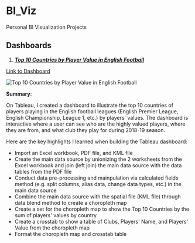 # BI_Viz
Personal BI Visualization Projects 


## Dashboards

1) [***Top 10 Countries by Player Value in English Football***](https://github.com/slopers-pinches/BI_Viz/tree/main/Top%2010%20Countries%20by%20Player%20Value%20in%20English%20Football%20Project)

[Link to Dashboard](https://public.tableau.com/views/Top10CountriesbyPlayerValueinEnglishFootballDashboard/Top10CountriesbyPlayerValueDashboard?:language=en-US&:display_count=n&:origin=viz_share_link)

![Top 10 Countries by Player Value in English Football](https://user-images.githubusercontent.com/71954989/176973841-62f19c60-21b3-4d6b-8942-f94ebb1e64d0.gif)


**Summary**:

On Tableau, I created a dashboard to illustrate the top 10 countries of players playing in the English football leagues (English Premier League, English Championship, League 1, etc.) by players' values. The dashboard is interactive where a user can see who are the highly valued players, where they are from, and what club they play for during 2018-19 season.

Here are the key highlights I learned when building the Tableau dashboard:
  * Import an Excel workbook, PDF file, and KML file
  * Create the main data source by unionizing the 2 worksheets from the Excel workbook and join (left join) the main data source with the data tables from the PDF file
  * Conduct data pre-processing and mainpulation via calculated fields method (e.g. split columns, alias data, change data types, etc.) in the main data source
  * Combine the main data source with the spatial file (KML file) through data blend method to create a choropleth map
  * Create a set for the choropleth map to show the Top 10 Countries by the sum of players' values by country
  * Create a crosstab to show a table of Clubs, Players' Name, and Players' Value from the choropleth map
  * Format the choropleth map and crosstab table
  
  
